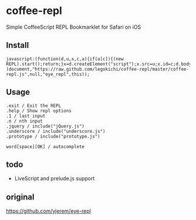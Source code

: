 # coffee-repl

Simple CoffeeScript REPL Bookmarklet for Safari on iOS


## Install

    javascript:(function(d,u,x,c,a){if(a[c]){(new REPL).start();return;}x=d.createElement("script");x.src=u;x.id=c;d.body.appendChild(x);}(document,"https://raw.github.com/legokichi/coffee-repl/master/coffee-repl.js",null,"eye_repl",this));

## Usage

    .exit / Exit the REPL
    .help / Show repl options
    .1 / last input
    .n / nth input
    .jquery / include("jQuery.js")
    .underscore / include("underscore.js")
    .prototype / include("prototype.js")

    word[space][OK] / autocomplete 

## todo
- LiveScript and prelude.js support

## original

https://github.com/yjerem/eye-repl
